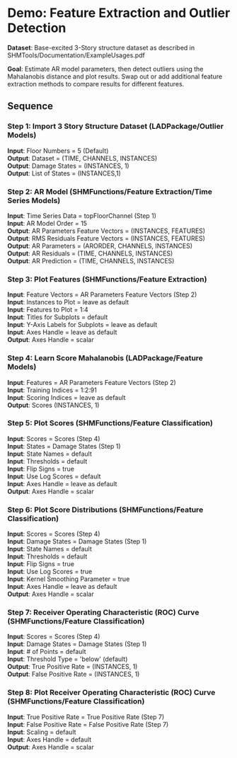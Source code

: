 # Demo: Feature Extraction and Outlier Detection

**Dataset**: Base-excited 3-Story structure dataset as described in SHMTools/Documentation/ExampleUsages.pdf

**Goal**: Estimate AR model parameters, then detect outliers using the Mahalanobis distance and plot results. Swap out or add additional feature extraction methods to compare results for different features.

## Sequence

### Step 1: Import 3 Story Structure Dataset (LADPackage/Outlier Models)
**Input**: Floor Numbers = 5 (Default)  
**Output**: Dataset = (TIME, CHANNELS, INSTANCES)  
**Output**: Damage States = (INSTANCES, 1)  
**Output**: List of States = (INSTANCES,1)

### Step 2: AR Model (SHMFunctions/Feature Extraction/Time Series Models)
**Input**: Time Series Data = topFloorChannel (Step 1)  
**Input**: AR Model Order = 15  
**Output**: AR Parameters Feature Vectors = (INSTANCES, FEATURES)  
**Output**: RMS Residuals Feature Vectors = (INSTANCES, FEATURES)  
**Output**: AR Parameters = (ARORDER, CHANNELS, INSTANCES)  
**Output**: AR Residuals = (TIME, CHANNELS, INSTANCES)  
**Output**: AR Prediction = (TIME, CHANNELS, INSTANCES)

### Step 3: Plot Features (SHMFunctions/Feature Extraction)
**Input**: Feature Vectors = AR Parameters Feature Vectors (Step 2)  
**Input**: Instances to Plot = leave as default  
**Input**: Features to Plot = 1:4  
**Input**: Titles for Subplots = default  
**Input**: Y-Axis Labels for Subplots = leave as default  
**Input**: Axes Handle = leave as default  
**Output**: Axes Handle = scalar

### Step 4: Learn Score Mahalanobis (LADPackage/Feature Models)
**Input**: Features = AR Parameters Feature Vectors (Step 2)  
**Input**: Training Indices = 1:2:91  
**Input**: Scoring Indices = leave as default  
**Output**: Scores (INSTANCES, 1)

### Step 5: Plot Scores (SHMFunctions/Feature Classification)
**Input**: Scores = Scores (Step 4)  
**Input**: States = Damage States (Step 1)  
**Input**: State Names = default  
**Input**: Thresholds = default  
**Input**: Flip Signs = true  
**Input**: Use Log Scores = default  
**Input**: Axes Handle = leave as default  
**Output**: Axes Handle = scalar

### Step 6: Plot Score Distributions (SHMFunctions/Feature Classification)
**Input**: Scores = Scores (Step 4)  
**Input**: Damage States = Damage States (Step 1)  
**Input**: State Names = default  
**Input**: Thresholds = default  
**Input**: Flip Signs = true  
**Input**: Use Log Scores = true  
**Input**: Kernel Smoothing Parameter = true  
**Input**: Axes Handle = leave as default  
**Output**: Axes Handle = scalar

### Step 7: Receiver Operating Characteristic (ROC) Curve (SHMFunctions/Feature Classification)
**Input**: Scores = Scores (Step 4)  
**Input**: Damage States = Damage States (Step 1)  
**Input**: # of Points = default  
**Input**: Threshold Type = 'below' (default)  
**Output**: True Positive Rate = (INSTANCES, 1)  
**Output**: False Positive Rate = (INSTANCES, 1)

### Step 8: Plot Receiver Operating Characteristic (ROC) Curve (SHMFunctions/Feature Classification)
**Input**: True Positive Rate = True Positive Rate (Step 7)  
**Input**: False Positive Rate = False Positive Rate (Step 7)  
**Input**: Scaling = default  
**Input**: Axes Handle = default  
**Output**: Axes Handle = scalar